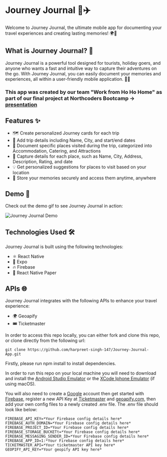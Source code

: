 # Journey Journal 📖✈️

Welcome to Journey Journal, the ultimate mobile app for documenting your travel experiences and creating lasting memories! 🌍💫

## What is Journey Journal? 🤔

Journey Journal is a powerful tool designed for tourists, holiday goers, and anyone who wants a fast and intuitive way to capture their adventures on the go. With Journey Journal, you can easily document your memories and experiences, all within a user-friendly mobile application. 📱✨

### This app was created by our team "Work from Ho Ho Home" as part of our final project at Northcoders Bootcamp -> [presentation](https://northcoders.com/projects/nov-2022/journey-journal)


## Features ✨

- 🗺️ Create personalized Journey cards for each trip
- 📅 Add trip details including Name, City, and start/end dates
- 🏨 Document specific places visited during the trip, categorized into Accommodation, Catering, and Attractions
- 📝 Capture details for each place, such as Name, City, Address, Description, Rating, and date
- 💡 Get personalized suggestions for places to visit based on your location
- 💾 Store your memories securely and access them anytime, anywhere

## Demo 🎥

Check out the demo gif to see Journey Journal in action:

![Journey Journal Demo](assets/demo.gif)

## Technologies Used 🛠️

Journey Journal is built using the following technologies:

- ⚛️ React Native
- 🚀 Expo
- 🔥 Firebase
- 📜 React Native Paper

## APIs 🌐

Journey Journal integrates with the following APIs to enhance your travel experience:

- 🌍 Geoapify
- 🎟️ Ticketmaster

In order to access this repo locally, you can either fork and clone this repo, or clone directly from the following url:

```
git clone https://github.com/harpreet-singh-147/Journey-Journal-App.git
```

Firstly, please run npm install to install dependencies.

In order to run this repo on your local machine you will need to download and install the [Android Studio Emulator](https://developer.android.com/studio) or the [XCode Iphone Emulator](https://developer.apple.com/xcode/) (if using macOS).

You will also need to create a [Google](https://www.google.com/account/about/) account then get started with [Firebase](https://cloud.google.com/firestore/docs/client/get-firebase), register a new API Key at [Ticketmaster](https://developer-acct.ticketmaster.com/user/register) and [geoapify.com](https://www.geoapify.com/), then add your own config files to a newly created .env file. The .env file should look like below:

```
FIREBASE_API_KEY=*Your Firebase config details here*
FIREBASE_AUTH_DOMAIN=*Your Firebase config details here*
FIREBASE_PROJECT_ID=*Your Firebase config details here*
FIREBASE_STORAGE_BUCKETt=*Your Firebase config details here*
FIREBASE_MESSAGING_SENDER_ID=*Your Firebase config details here*
FIREBASE_APP_ID=1:*Your Firebase config details here*
TICKETMASTER_API=*Your ticketmaster API key here*
GEOPIFY_API_KEY=*Your geopify API key here*
```

